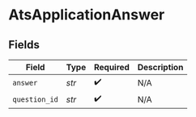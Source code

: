 # AtsApplicationAnswer


## Fields

| Field              | Type               | Required           | Description        |
| ------------------ | ------------------ | ------------------ | ------------------ |
| `answer`           | *str*              | :heavy_check_mark: | N/A                |
| `question_id`      | *str*              | :heavy_check_mark: | N/A                |